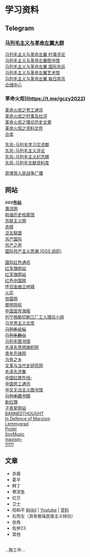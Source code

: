 # 学习资料

## Telegram
### [**马列毛主义与革命左翼大群**](https://t.me/longlivemarxleninmaoist)<br>
[马列毛主义与革命左翼 时事评论](https://t.me/eventstracing)<br>
[马列毛主义与革命左翼图书馆](https://t.me/taipingtianguo)<br>
[马列毛主义与革命左翼 国际共运](https://t.me/statelesscommunism)<br>
[马列毛主义与革命左翼艺术馆](https://t.me/leftart)<br>
[马列毛主义与革命左翼 每日简讯](https://t.me/voiceofmaoist)<br>
[仓储中心](https://t.me/MLMismLibrary)<br>

### **革命火炬**](https://t.me/gczy2022)<br>
[革命火炬之劳工通讯](https://t.me/gczy2023worker)<br>
[革命火炬之时事及社评](https://t.me/gczy2023news)<br>
[革命火炬之理论历史文章](https://t.me/gczy2023history)<br>
[革命火炬之资料文件](https://t.me/gczy2023document)<br>
[仓库](https://t.me/xintianmlmwall)<br>

[东风-马列毛学习交流群](https://t.me/MarxismLeninismDongfeng)<br>
[东风-马列毛主义评论](https://t.me/dongfengmaliemaozhuyipipan)<br>
[东风-马列毛主义纪念碑](https://t.me/DongFengMlmNews)<br>
[东风-马列毛文献资料库](https://t.me/DFMLMlib)<br>

[菲律宾人民战争广播](https://t.me/mlmcpp)<br>

## 网站
###[**布站**](https://longlivemarxleninmaoism.online/)<br>
[激流网](https://jiliuwang.net/)<br>
[和谐历史档案馆](https://banned-historical-archives.github.io)<br>
[苏联主义网](www.cccpism.com)<br>
[赤辉](https://chihuimlm.wordpress.com)<br>
[泛左联盟](https://www.fanzuoism.com/)<br>
[共产国际](https://maoism.freeflarum.com/)<br>
[共产之声](https://gongchanzhishen.wordpress.com)<br>
[国际共产主义思潮 (GGS 组织)<br> ](https://zh.internationalism.org)<br>
[国际红色通讯](https://irn.red)<br>
[红军旗网站](www.mzdbl.cn)<br>
[红军旗网站](www.mzdbl.cn)<br>
[红色中国网](redchinacn.net/portal.php)<br>
[怀旧金曲立地城](https://ip.lidicity.com/hj/cn/hsjd.html)<br>
[火花](https://marxist.tw)<br>
[惊雷网](https://www.jinglei1917.net)<br>
[黎明导航](https://mlmnavigation.wordpress.com)<br>
[中国宣传海报](https://chineseposters.net/)<br>
[列宁格勒印刷三厂工人理论小组](https://lenin3print.github.io/)<br>
[马克思主义文库](https://www.marxists.org/chinese/index.html)<br>
[~~马列毛论坛~~](https://newluntan.mlmlib.top)<br>
[~~马列毛群众~~](https://mlmmlm.icu/index.php/首页)<br>
[马列毛图书馆](https://maozhuyi.home.blog/)<br>
[毛泽东思想旗帜网](www.maoflag.cc/portal.php)<br>
[青年先锋网](https://communism1917.wordpress.com)<br>
[乌有之乡](m.wyzxwk.com)<br>
[文革与当代史研究网](https://difangwenge.org/forum.php)<br>
[毛泽东选集](https://liyandi.gitbooks.io/maozedongxuanji/content/)<br>
[中国红歌在线-](https://mp3.hot1949.com)<br>
[中国劳工通讯](https://clb.org.hk/zh-hans)<br>
[中文无治主义图书馆](https://zh.anarchistlibraries.net/special/index)<br>
[~~马列毛图书馆~~](https://book.mlmlib.top)<br>
[新红旗](https://newhongqi.org/)<br>
[子夜星网站](http://www.ziyexing.com/)<br>
[BANNEDTHOUGHT](https://bannedthought.net/)<br>
[In Defence of Marxism](https://www.marxist.com)<br>
[Lemmygrad](https://lemmygrad.ml)<br>
[Prolet](https://github.com/ProletRevDicta/Prolet)<br>
[SovMusic](www.sovmusic.ru/index.php)<br>
[maoism-](https://github.com/bitface9527/maoism-)<br>
[11111](22222)<br>

## 文章
- 赤眉
- 葛平
- 韩丁
- 寒流急
- 红贝
- 卫士
- 阳和平 [Bilibil](https://space.bilibili.com/605727461/) | [Youtube](https://www.youtube.com/@peaceyang1952) | [资料](https://t.me/taipingtianguo/2312)
- 右而左（具有极端民族主义倾向）
- 张角
- 佐伊23
- 其他

<br>...施工中...<br>
